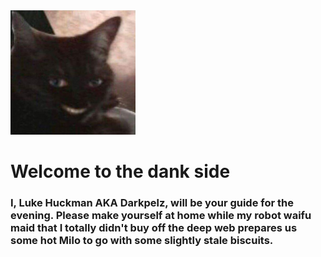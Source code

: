 <img src="https://github.com/LukeHuckman/LukeHuckman/blob/master/hi-there.jpg" alt="I'll be watching you sleep." width=200px>

# Welcome to the dank side

### I, Luke Huckman AKA Darkpelz, will be your guide for the evening. Please make yourself at home while my robot waifu maid that I totally didn't buy off the deep web prepares us some hot Milo to go with some slightly stale biscuits.
